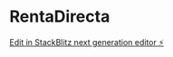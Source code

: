 # RentaDirecta

[Edit in StackBlitz next generation editor ⚡️](https://stackblitz.com/~/github.com/aglz14/RentaDirecta)